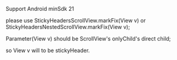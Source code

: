 Support Android minSdk 21

please use StickyHeadersScrollView.markFix(View v) or StickyHeadersNestedScrollView.markFix(View v);


Parameter(View v) should be  ScrollView's onlyChild's direct child;


so View v will to be stickyHeader. 


